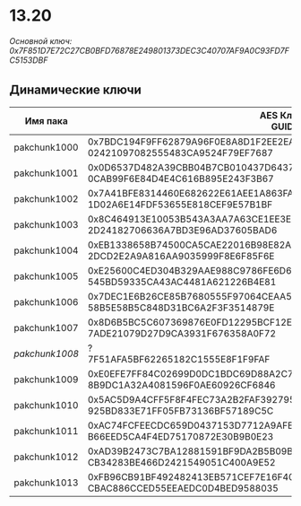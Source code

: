 # 13.20

###### Основной ключ: 0x7F851D7E72C27CB0BFD76878E249801373DEC3C40707AF9A0C93FD7FC5153DBF

## Динамические ключи

| Имя пака     | AES Ключ<br/>GUID                                                                                       |
|--------------|---------------------------------------------------------------------------------------------------------|
| pakchunk1000 | 0x7BDC194F9FF62879A96F0E8A8D1F2EE2EA37886D343BDDBE3C064C6E4D3D6B7C<br/>02421097082555483CA9524F79EF7687 |
| pakchunk1001 | 0x0D6537D482A39CBB04B7CB010437D64370CF6D9CE92762667DBC58750F103D92<br/>0CAB99F6E84D4E4C616B895E243F3B67 |
| pakchunk1002 | 0x7A41BFE8314460E682622E61AEE1A863FA352B30BF3B9FBD8496DD332B62F069<br/>1D02A6E14FDF53655E818CEF9E57B1BF |
| pakchunk1003 | 0x8C464913E10053B543A3AA7A63CE1EE3EA77007C580568A7D78E07E0C8736924<br/>2D24182706636A7BD3E96AD37605BAD6 |
| pakchunk1004 | 0xEB1338658B74500CA5CAE22016B98E82AE1F6151F60A113340D725F0A190174A<br/>2DCD2E2A9A816AA9035999F8E6F85F6E |
| pakchunk1005 | 0xE25600C4ED304B329AAE988C9786FE6D640E8C391774929A72DA027AD1FAE566<br/>545BD59335CA43AC4481A621226B4E81 |
| pakchunk1006 | 0x7DEC1E6B26CE85B7680555F97064CEAA5C788DFDC674F98A6A711F726DEDB943<br/>58B5E58B5C848D31BC6A2F3F3514879E |
| pakchunk1007 | 0x8D6B5BC5C607369876E0FD12295BCF12E18321D169ABEC19004225197852A63E<br/>7ADE21079D27D9CA3931F676358A0F72 |
| *pakchunk1008* | ?<br/>7F51AFA5BF62265182C1555E8F1F9FAF                                                                |
| pakchunk1009 | 0xE0EFE7FF84C02699D0DC1BDC69D88A2C744D4A665041BAFED79452AC31E7AD0E<br/>8B9DC1A32A4081596F0AE60926CF6846 |
| pakchunk1010 | 0x5AC5D9A4CFF5F8F4FEC73A2B2FAF392795C1D5DA6FBFC20EA4E79E036465D731<br/>925BD833E71FF05FB73136BF57189C5C |
| pakchunk1011 | 0xAC74FCFEECDC659D0437153D7712A9AFE71D01A8D9E4BE54D20787B7A3686612<br/>B66EED5CA4F4ED75170872E30B9B0E23 |
| pakchunk1012 | 0xAD39B2473C7BA12881591BF9DA2B5B09B00594B232ED6E9D6680DC7F24CC9B2A<br/>CB34283BE466D2421549051C400A9E52 |
| pakchunk1013 | 0xFB96CB91BF492482413EB571CEF7E16F40A4294E084DFF12251446D78533C9F2<br/>CBAC886CCED55EEAEDC0D4BED9588035 |
